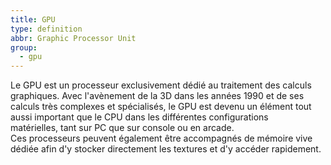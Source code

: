 ```yaml
---
title: GPU
type: definition
abbr: Graphic Processor Unit
group:
  - gpu
---
```

Le GPU est un processeur exclusivement dédié au traitement des calculs graphiques. Avec l'avènement de la 3D dans les années 1990 et de ses calculs très complexes et spécialisés, le GPU est devenu un élément tout aussi important que le CPU dans les différentes configurations  
matérielles, tant sur PC que sur console ou en arcade.  
Ces processeurs peuvent également être accompagnés de mémoire vive dédiée afin d'y stocker directement les textures et d'y accéder rapidement.
